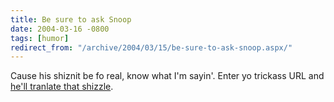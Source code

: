 ```yaml
---
title: Be sure to ask Snoop
date: 2004-03-16 -0800
tags: [humor]
redirect_from: "/archive/2004/03/15/be-sure-to-ask-snoop.aspx/"
---
```


Cause his shiznit be fo real, know what I'm sayin'. Enter yo trickass
URL and [he'll tranlate that shizzle](http://www.gizoogle.net/).

